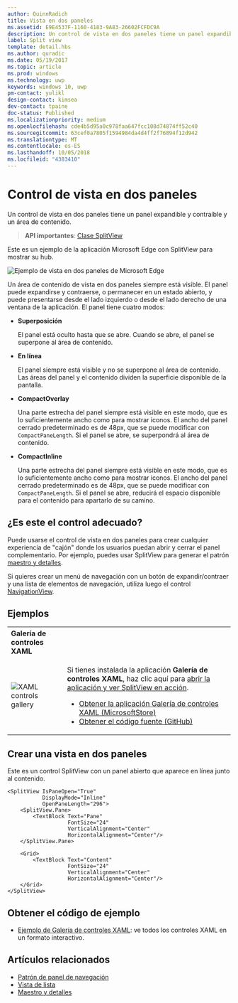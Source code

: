 ```yaml
---
author: QuinnRadich
title: Vista en dos paneles
ms.assetid: E9E4537F-1160-4183-9A83-26602FCFDC9A
description: Un control de vista en dos paneles tiene un panel expandible y contraíble y un área de contenido.
label: Split view
template: detail.hbs
ms.author: quradic
ms.date: 05/19/2017
ms.topic: article
ms.prod: windows
ms.technology: uwp
keywords: windows 10, uwp
pm-contact: yulikl
design-contact: kimsea
dev-contact: tpaine
doc-status: Published
ms.localizationpriority: medium
ms.openlocfilehash: cde4b5d95a0c978faa647fcc108d74874ff52c40
ms.sourcegitcommit: 63cef0a7805f1594984da4d4ff2f76894f12d942
ms.translationtype: MT
ms.contentlocale: es-ES
ms.lasthandoff: 10/05/2018
ms.locfileid: "4383410"
---
```

# <a name="split-view-control"></a>Control de vista en dos paneles

Un control de vista en dos paneles tiene un panel expandible y contraíble y un área de contenido.

> **API importantes**: [Clase SplitView](https://msdn.microsoft.com/library/windows/apps/dn864360)

Este es un ejemplo de la aplicación Microsoft Edge con SplitView para mostrar su hub.

![Ejemplo de vista en dos paneles de Microsoft Edge](images/split_view_Edge.png)


 Un área de contenido de vista en dos paneles siempre está visible. El panel puede expandirse y contraerse, o permanecer en un estado abierto, y puede presentarse desde el lado izquierdo o desde el lado derecho de una ventana de la aplicación. El panel tiene cuatro modos:

-   **Superposición**

    El panel está oculto hasta que se abre. Cuando se abre, el panel se superpone al área de contenido.

-   **En línea**

    El panel siempre está visible y no se superpone al área de contenido. Las áreas del panel y el contenido dividen la superficie disponible de la pantalla.

-   **CompactOverlay**

    Una parte estrecha del panel siempre está visible en este modo, que es lo suficientemente ancho como para mostrar iconos. El ancho del panel cerrado predeterminado es de 48px, que se puede modificar con `CompactPaneLength`. Si el panel se abre, se superpondrá al área de contenido.

-   **CompactInline**

    Una parte estrecha del panel siempre está visible en este modo, que es lo suficientemente ancho como para mostrar iconos. El ancho del panel cerrado predeterminado es de 48px, que se puede modificar con `CompactPaneLength`. Si el panel se abre, reducirá el espacio disponible para el contenido para apartarlo de su camino.

## <a name="is-this-the-right-control"></a>¿Es este el control adecuado?

Puede usarse el control de vista en dos paneles para crear cualquier experiencia de "cajón" donde los usuarios puedan abrir y cerrar el panel complementario. Por ejemplo, puedes usar SplitView para generar el patrón [maestro y detalles](master-details.md).

Si quieres crear un menú de navegación con un botón de expandir/contraer y una lista de elementos de navegación, utiliza luego el control [NavigationView](navigationview.md).

## <a name="examples"></a>Ejemplos

<table>
<th align="left">Galería de controles XAML<th>
<tr>
<td><img src="images/xaml-controls-gallery-sm.png" alt="XAML controls gallery"></img></td>
<td>
    <p>Si tienes instalada la aplicación <strong style="font-weight: semi-bold">Galería de controles XAML</strong>, haz clic aquí para <a href="xamlcontrolsgallery:/item/SplitView">abrir la aplicación y ver SplitView en acción</a>.</p>
    <ul>
    <li><a href="https://www.microsoft.com/store/productId/9MSVH128X2ZT">Obtener la aplicación Galería de controles XAML (MicrosoftStore)</a></li>
    <li><a href="https://github.com/Microsoft/Windows-universal-samples/tree/master/Samples/XamlUIBasics">Obtener el código fuente (GitHub)</a></li>
    </ul>
</td>
</tr>
</table>

## <a name="create-a-split-view"></a>Crear una vista en dos paneles

Este es un control SplitView con un panel abierto que aparece en línea junto al contenido.
```xaml
<SplitView IsPaneOpen="True"
           DisplayMode="Inline"
           OpenPaneLength="296">
    <SplitView.Pane>
        <TextBlock Text="Pane"
                   FontSize="24"
                   VerticalAlignment="Center"
                   HorizontalAlignment="Center"/>
    </SplitView.Pane>

    <Grid>
        <TextBlock Text="Content"
                   FontSize="24"
                   VerticalAlignment="Center"
                   HorizontalAlignment="Center"/>
    </Grid>
</SplitView>
```

## <a name="get-the-sample-code"></a>Obtener el código de ejemplo

- [Ejemplo de Galería de controles XAML](https://github.com/Microsoft/Windows-universal-samples/tree/master/Samples/XamlUIBasics): ve todos los controles XAML en un formato interactivo.

## <a name="related-topics"></a>Artículos relacionados
- [Patrón de panel de navegación](navigationview.md)
- [Vista de lista](lists.md)
- [Maestro y detalles](master-details.md)